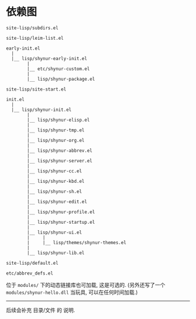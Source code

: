 # 依赖图

```
site-lisp/subdirs.el

site-lisp/leim-list.el

early-init.el
  |
  |__ lisp/shynur-early-init.el
        |
        |__ etc/shynur-custom.el
        |
        |__ lisp/shynur-package.el

site-lisp/site-start.el

init.el
  |
  |__ lisp/shynur-init.el
        |
        |__ lisp/shynur-elisp.el
        |
        |__ lisp/shynur-tmp.el
        |
        |__ lisp/shynur-org.el
        |
        |__ lisp/shynur-abbrev.el
        |
        |__ lisp/shynur-server.el
        |
        |__ lisp/shynur-cc.el
        |
        |__ lisp/shynur-kbd.el
        |
        |__ lisp/shynur-sh.el
        |
        |__ lisp/shynur-edit.el
        |
        |__ lisp/shynur-profile.el
        |
        |__ lisp/shynur-startup.el
        |
        |__ lisp/shynur-ui.el
        |     |
        |     |__ lisp/themes/shynur-themes.el
        |
        |__ lisp/shynur-lib.el

site-lisp/default.el

etc/abbrev_defs.el
```

位于 `modules/` 下的动态链接库也可加载, 这是可选的.
(另外还写了一个 `modules/shynur-hello.dll` 当玩具, 可以在任何时间加载.)

___

后续会补充 目录/文件 的 说明.

<!-- Local Variables: -->
<!-- coding: utf-8-unix -->
<!-- End: -->
